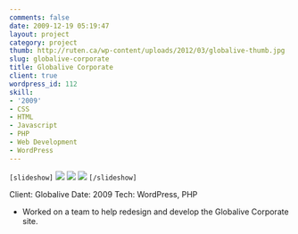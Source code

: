 ```yaml
---
comments: false
date: 2009-12-19 05:19:47
layout: project
category: project
thumb: http://ruten.ca/wp-content/uploads/2012/03/globalive-thumb.jpg
slug: globalive-corporate
title: Globalive Corporate
client: true
wordpress_id: 112
skill:
- '2009'
- CSS
- HTML
- Javascript
- PHP
- Web Development
- WordPress
---
```


`[slideshow]`
![](http://ruten.ca/wp-content/uploads/2012/03/globalive-cropped1.jpg)
![](http://ruten.ca/wp-content/uploads/2012/03/globalive-cropped2.jpg)
![](http://ruten.ca/wp-content/uploads/2012/03/globalive-cropped3.jpg)
`[/slideshow]`

Client: Globalive
Date: 2009
Tech: WordPress, PHP



	
  * Worked on a team to help redesign and develop the Globalive Corporate site.


